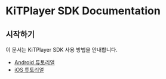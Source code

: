 # KiTPlayer SDK Documentation

## 시작하기

이 문서는 KiTPlayer SDK 사용 방법을 안내합니다.

- [Android 튜토리얼](Android/tutorial.md)
- [iOS 튜토리얼](iOS/tutorial.md)
